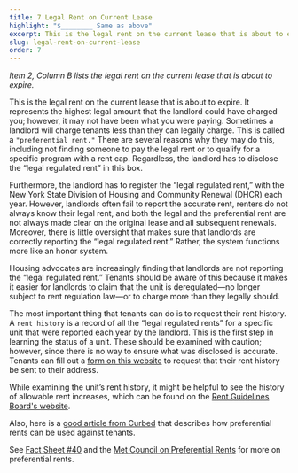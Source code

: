 ```yaml
---
title: 7 Legal Rent on Current Lease
highlight: "$________ Same as above"
excerpt: This is the legal rent on the current lease that is about to expire. It
slug: legal-rent-on-current-lease
order: 7
---
```


_Item 2, Column B lists the legal rent on the current lease that is about to expire._

This is the legal rent on the current lease that is about to expire. It represents the highest legal amount that the landlord could have charged you; however, it may not have been what you were paying. Sometimes a landlord will charge tenants less than they can legally charge. This is called a `"preferential rent."`  There are several reasons why they may do this, including not finding someone to pay the legal rent or to qualify for a specific program with a rent cap. Regardless, the landlord has to disclose the “legal regulated rent” in this box.

Furthermore, the landlord has to register the “legal regulated rent,” with the New York State Division of Housing and Community Renewal (DHCR) each year.  However, landlords often fail to report the accurate rent, renters do not always know their legal rent, and both the legal and the preferential rent are not always made clear on the original lease and all subsequent renewals. Moreover, there is little oversight that makes sure that landlords are correctly reporting the “legal regulated rent.” Rather, the system functions more like an honor system.

Housing advocates are increasingly finding that landlords are not reporting the “legal regulated rent.” Tenants should be aware of this because it makes it easier for landlords to claim that the unit is deregulated—no longer subject to rent regulation law—or to charge more than they legally should.

The most important thing that tenants can do is to request their rent history. A `rent history` is a record of all the “legal regulated rents” for a specific unit that were reported each year by the landlord. This is the first step in learning the status of a unit. These should be examined with caution; however, since there is no way to ensure what was disclosed is accurate. Tenants can fill out a [form on this website](https://portal.hcr.ny.gov/app/ask) to request that their rent history be sent to their address.

While examining the unit’s rent history, it might be helpful to see the history of allowable rent increases, which can be found on the  [Rent Guidelines Board's website](http://www1.nyc.gov/assets/rentguidelinesboard/pdf/guidelines/aptorders2018.pdf).

Also, here is a [good article from Curbed](https://ny.curbed.com/2017/4/25/15425058/nyc-rent-stabilization-loophole-landlords) that describes how preferential rents can be used against tenants.

See [Fact Sheet #40](https://hcr.ny.gov/system/files/documents/2018/09/orafac40.pdf) and the [Met Council on Preferential Rents](http://metcouncilonhousing.org/help_and_answers/preferential_rents) for more on preferential rents.
